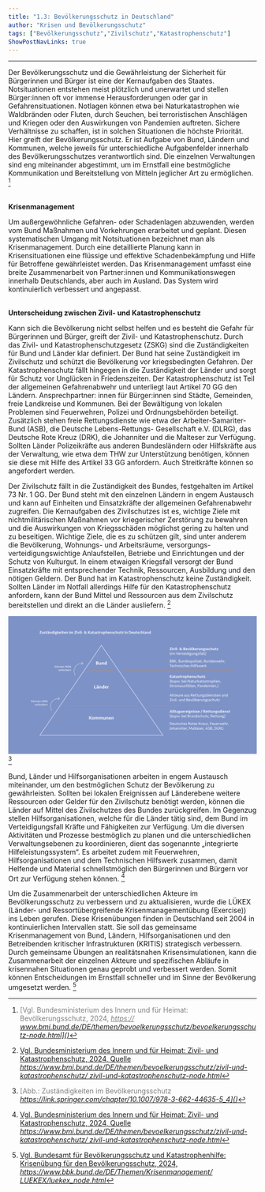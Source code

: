 ```yaml
---
title: "1.3: Bevölkerungsschutz in Deutschland"
author: "Krisen und Bevölkerungsschutz"
tags: ["Bevölkerungsschutz","Zivilschutz","Katastrophenschutz"]
ShowPostNavLinks: true
---
```

***
Der Bevölkerungsschutz und die Gewährleistung der Sicherheit
für Bürgerinnen und Bürger ist eine der Kernaufgaben des Staates.
Notsituationen entstehen meist plötzlich und unerwartet und
stellen Bürger:innen oft vor immense Herausforderungen oder
gar in Gefahrensituationen. Notlagen können etwa bei Naturkatastrophen
wie Waldbränden oder Fluten, durch Seuchen, bei
terroristischen Anschlägen und Kriegen oder den Auswirkungen
von Pandemien auftreten. Sichere Verhältnisse zu schaffen, ist
in solchen Situationen die höchste Priorität. Hier greift der
Bevölkerungsschutz. Er ist Aufgabe von Bund, Ländern und
Kommunen, welche jeweils für unterschiedliche Aufgabenfelder
innerhalb des Bevölkerungsschutzes verantwortlich sind. Die
einzelnen Verwaltungen sind eng miteinander abgestimmt, um
im Ernstfall eine bestmögliche Kommunikation und Bereitstellung
von Mitteln jeglicher Art zu ermöglichen. [^1]

<br>
<b> Krisenmanagement </b> 

Um außergewöhnliche Gefahren- oder Schadenlagen abzuwenden,
werden vom Bund Maßnahmen und Vorkehrungen erarbeitet und
geplant. Diesen systematischen Umgang mit Notsituationen
bezeichnet man als Krisenmanagement. Durch eine detaillierte
Planung kann in Krisensituationen eine flüssige und effektive
Schadenbekämpfung und Hilfe für Betroffene gewährleistet
werden. Das Krisenmanagement umfasst eine breite Zusammenarbeit
von Partner:innen und Kommunikationswegen innerhalb
Deutschlands, aber auch im Ausland. Das System wird
kontinuierlich verbessert und angepasst.

<br>
<b> Unterscheidung zwischen Zivil- und Katastrophenschutz </b>

Kann sich die Bevölkerung nicht selbst helfen und es besteht die
Gefahr für Bürgerinnen und Bürger, greift der Zivil- und Katastrophenschutz.
Durch das Zivil- und Katastrophenschutzgesetz
(ZSKG) sind die Zuständigkeiten für Bund und Länder klar definiert.
Der Bund hat seine Zuständigkeit im Zivilschutz und schützt die
Bevölkerung vor kriegsbedingten Gefahren. Der Katastrophenschutz
fällt hingegen in die Zuständigkeit der Länder und sorgt
für Schutz vor Unglücken in Friedenszeiten. Der Katastrophenschutz ist Teil der allgemeinen Gefahrenabwehr und unterliegt laut Artikel 70 GG den Ländern. Ansprechpartner:
innen für Bürger:innen sind Städte, Gemeinden, freie
Landkreise und Kommunen. Bei der Bewältigung von lokalen
Problemen sind Feuerwehren, Polizei und Ordnungsbehörden
beteiligt. Zusätzlich stehen freie Rettungsdienste wie etwa der
Arbeiter-Samariter-Bund (ASB), die Deutsche Lebens-Rettungs-
Gesellschaft e.V. (DLRG), das Deutsche Rote Kreuz (DRK), die
Johanniter und die Malteser zur Verfügung. Sollten Länder Polizeikräfte aus anderen Bundesländern oder Hilfskräfte aus der Verwaltung, wie etwa dem THW zur Unterstützung benötigen, können sie diese mit Hilfe des Artikel 33 GG anfordern. Auch
Streitkräfte können so angefordert werden.

Der Zivilschutz fällt in die Zuständigkeit des Bundes, festgehalten
im Artikel 73 Nr. 1 GG. Der Bund steht mit den einzelnen Ländern
in engem Austausch und kann auf Einheiten und Einsatzkräfte
der allgemeinen Gefahrenabwehr zugreifen. Die Kernaufgaben
des Zivilschutzes ist es, wichtige Ziele mit nichtmilitärischen
Maßnahmen vor kriegerischer Zerstörung zu bewahren und die
Auswirkungen von Kriegsschäden möglichst gering zu halten
und zu beseitigen. Wichtige Ziele, die es zu schützen gilt, sind
unter anderem die Bevölkerung, Wohnungs- und Arbeitsräume,
versorgungs- verteidigungswichtige Anlaufstellen, Betriebe und
Einrichtungen und der Schutz von Kulturgut. In einem etwaigen
Kriegsfall versorgt der Bund Einsatzkräfte mit entsprechender
Technik, Ressourcen, Ausbildung und den nötigen Geldern. Der
Bund hat im Katastrophenschutz keine Zuständigkeit. Sollten
Länder im Notfall allerdings Hilfe für den Katastrophenschutz
anfordern, kann der Bund Mittel und Ressourcen aus dem Zivilschutz
bereitstellen und direkt an die Länder ausliefern. [^2]

![Bildbeschreibung](G3_Bevoelkerungsschutz_RGB.jpg)[^3]

Bund, Länder und Hilfsorganisationen arbeiten in engem Austausch
miteinander, um den bestmöglichen Schutz der Bevölkerung
zu gewährleisten. Sollten bei lokalen Ereignissen auf
Länderebene weitere Ressourcen oder Gelder für den Zivilschutz
benötigt werden, können die Länder auf Mittel des Zivilschutzes
des Bundes zurückgreifen. Im Gegenzug stellen Hilfsorganisationen,
welche für die Länder tätig sind, dem Bund im Verteidigungsfall
Kräfte und Fähigkeiten zur Verfügung. Um die diversen Aktivitäten
und Prozesse bestmöglich zu planen und die unterschiedlichen
Verwaltungsebenen zu koordinieren, dient das sogenannte
„integrierte Hilfeleistungssystem“. Es arbeitet zudem mit Feuerwehren,
Hilfsorganisationen und dem Technischen Hilfswerk
zusammen, damit Helfende und Material schnellstmöglich den
Bürgerinnen und Bürgern vor Ort zur Verfügung stehen können. [^4]

Um die Zusammenarbeit der unterschiedlichen Akteure im
Bevölkerungsschutz zu verbessern und zu aktualisieren, wurde
die LÜKEX (Länder- und Ressortübergreifende Krisenmanagementübung
(Exercise)) ins Leben gerufen. Diese Krisenübungen
finden in Deutschland seit 2004 in kontinuierlichen Intervallen
statt. Sie soll das gemeinsame Krisenmanagement von Bund,
Ländern, Hilfsorganisationen und den Betreibenden kritischer
Infrastrukturen (KRITIS) strategisch verbessern. Durch gemeinsame
Übungen an realitätsnahen Krisensimulationen, kann die
Zusammenarbeit der einzelnen Akteure und spezifischen Abläufe
in krisennahen Situationen genau geprobt und verbessert werden.
Somit können Entscheidungen im Ernstfall schneller und im
Sinne der Bevölkerung umgesetzt werden. [^5]

[^1]: <font color="grey">[Vgl. Bundesministerium des Innern und für Heimat: Bevölkerungsschutz, 2024, <i> <u> https://
www.bmi.bund.de/DE/themen/bevoelkerungsschutz/bevoelkerungsschutz-node.html]()</font></u></i>
[^2]: <font color="grey">[Vgl. Bundesministerium des Innern und für Heimat: Zivil- und Katastrophenschutz,
2024, Quelle <i> <u> https://www.bmi.bund.de/DE/themen/bevoelkerungsschutz/zivil-und-katastrophenschutz/
zivil-und-katastrophenschutz-node.html]()</font></u></i>
[^3]: <font color="grey">[Abb.: Zuständigkeiten im Bevölkerungsschutz<i> <u> https://link.springer.com/chapter/10.1007/978-3-662-44635-5_4]()</font></u></i>
[^4]: <font color="grey">[Vgl. Bundesministerium des Innern und für Heimat: Zivil- und Katastrophenschutz,
2024, Quelle <i> <u> https://www.bmi.bund.de/DE/themen/bevoelkerungsschutz/zivil-und-katastrophenschutz/
zivil-und-katastrophenschutz-node.html]()</font></u></i>
[^5]: <font color="grey">[Vgl. Bundesamt für Bevölkerungsschutz und Katastrophenhilfe: Krisenübung für den
Bevölkerungsschutz, 2024, <i> <u> https://www.bbk.bund.de/DE/Themen/Krisenmanagement/
LUEKEX/luekex_node.html]()</font></u></i>
